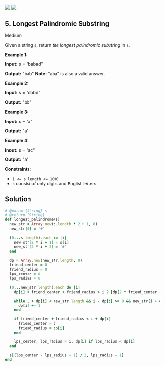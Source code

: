 [![](https://img.shields.io/github/stars/javadev/LeetCode-in-All?label=Stars&style=flat-square)](https://github.com/javadev/LeetCode-in-All)
[![](https://img.shields.io/github/forks/javadev/LeetCode-in-All?label=Fork%20me%20on%20GitHub%20&style=flat-square)](https://github.com/javadev/LeetCode-in-All/fork)

## 5\. Longest Palindromic Substring

Medium

Given a string `s`, return _the longest palindromic substring_ in `s`.

**Example 1:**

**Input:** s = "babad"

**Output:** "bab" **Note:** "aba" is also a valid answer. 

**Example 2:**

**Input:** s = "cbbd"

**Output:** "bb" 

**Example 3:**

**Input:** s = "a"

**Output:** "a" 

**Example 4:**

**Input:** s = "ac"

**Output:** "a" 

**Constraints:**

*   `1 <= s.length <= 1000`
*   `s` consist of only digits and English letters.

## Solution

```ruby
# @param {String} s
# @return {String}
def longest_palindrome(s)
  new_str = Array.new(s.length * 2 + 1, 0)
  new_str[0] = '#'

  (0...s.length).each do |i|
    new_str[2 * i + 1] = s[i]
    new_str[2 * i + 2] = '#'
  end

  dp = Array.new(new_str.length, 0)
  friend_center = 0
  friend_radius = 0
  lps_center = 0
  lps_radius = 0

  (0...new_str.length).each do |i|
    dp[i] = friend_center + friend_radius > i ? [dp[2 * friend_center - i], friend_center + friend_radius - i].min : 1

    while i + dp[i] < new_str.length && i - dp[i] >= 0 && new_str[i + dp[i]] == new_str[i - dp[i]]
      dp[i] += 1
    end

    if friend_center + friend_radius < i + dp[i]
      friend_center = i
      friend_radius = dp[i]
    end

    lps_center, lps_radius = i, dp[i] if lps_radius < dp[i]
  end

  s[(lps_center - lps_radius + 1) / 2, lps_radius - 1]
end
```